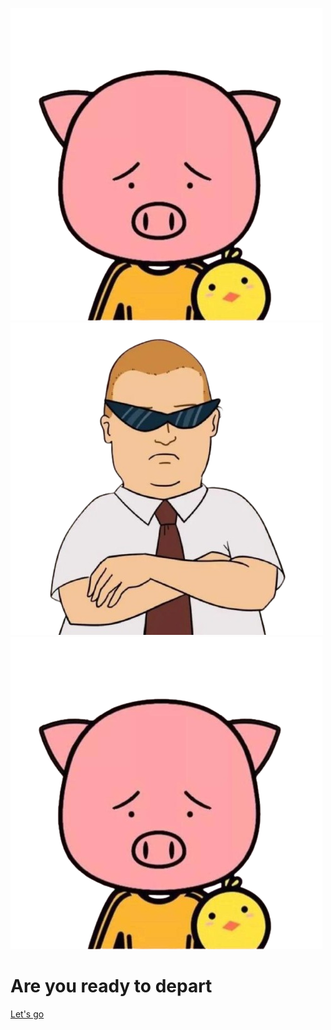 ![](_media/logo1.png)
![](_media/logo.png)
![](_media/logo1.png)

# **Are you ready to depart** <small></small>


[Let's go](README.md)